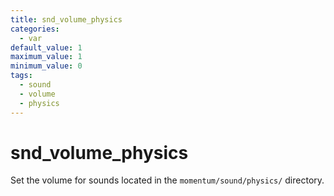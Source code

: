 ```yaml
---
title: snd_volume_physics
categories:
  - var
default_value: 1
maximum_value: 1
minimum_value: 0
tags:
  - sound
  - volume
  - physics
---
```


# snd_volume_physics

Set the volume for sounds located in the `momentum/sound/physics/` directory.
